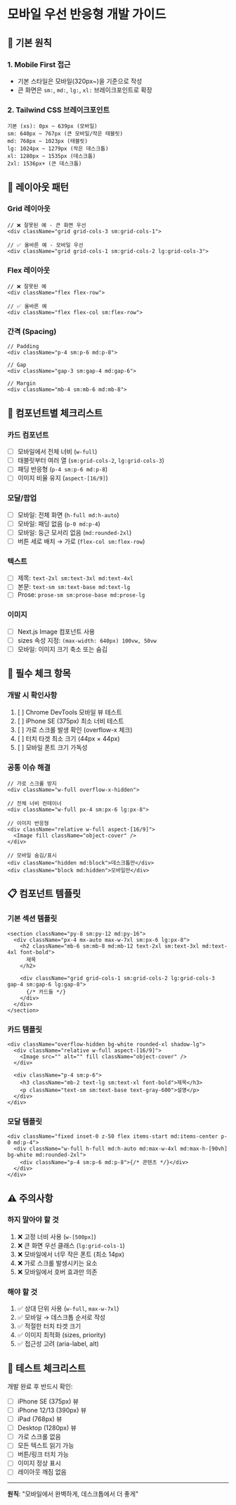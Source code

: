 # 모바일 우선 반응형 개발 가이드

## 📱 기본 원칙

### 1. Mobile First 접근

- 기본 스타일은 모바일(320px~)을 기준으로 작성
- 큰 화면은 `sm:`, `md:`, `lg:`, `xl:` 브레이크포인트로 확장

### 2. Tailwind CSS 브레이크포인트

```
기본 (xs): 0px ~ 639px (모바일)
sm: 640px ~ 767px (큰 모바일/작은 태블릿)
md: 768px ~ 1023px (태블릿)
lg: 1024px ~ 1279px (작은 데스크톱)
xl: 1280px ~ 1535px (데스크톱)
2xl: 1536px+ (큰 데스크톱)
```

## 🎨 레이아웃 패턴

### Grid 레이아웃

```tsx
// ❌ 잘못된 예 - 큰 화면 우선
<div className="grid grid-cols-3 sm:grid-cols-1">

// ✅ 올바른 예 - 모바일 우선
<div className="grid grid-cols-1 sm:grid-cols-2 lg:grid-cols-3">
```

### Flex 레이아웃

```tsx
// ❌ 잘못된 예
<div className="flex flex-row">

// ✅ 올바른 예
<div className="flex flex-col sm:flex-row">
```

### 간격 (Spacing)

```tsx
// Padding
<div className="p-4 sm:p-6 md:p-8">

// Gap
<div className="gap-3 sm:gap-4 md:gap-6">

// Margin
<div className="mb-4 sm:mb-6 md:mb-8">
```

## 📐 컴포넌트별 체크리스트

### 카드 컴포넌트

- [ ] 모바일에서 전체 너비 (`w-full`)
- [ ] 태블릿부터 여러 열 (`sm:grid-cols-2`, `lg:grid-cols-3`)
- [ ] 패딩 반응형 (`p-4 sm:p-6 md:p-8`)
- [ ] 이미지 비율 유지 (`aspect-[16/9]`)

### 모달/팝업

- [ ] 모바일: 전체 화면 (`h-full md:h-auto`)
- [ ] 모바일: 패딩 없음 (`p-0 md:p-4`)
- [ ] 모바일: 둥근 모서리 없음 (`md:rounded-2xl`)
- [ ] 버튼 세로 배치 → 가로 (`flex-col sm:flex-row`)

### 텍스트

- [ ] 제목: `text-2xl sm:text-3xl md:text-4xl`
- [ ] 본문: `text-sm sm:text-base md:text-lg`
- [ ] Prose: `prose-sm sm:prose-base md:prose-lg`

### 이미지

- [ ] Next.js Image 컴포넌트 사용
- [ ] sizes 속성 지정: `(max-width: 640px) 100vw, 50vw`
- [ ] 모바일: 이미지 크기 축소 또는 숨김

## 🔧 필수 체크 항목

### 개발 시 확인사항

1. [ ] Chrome DevTools 모바일 뷰 테스트
2. [ ] iPhone SE (375px) 최소 너비 테스트
3. [ ] 가로 스크롤 발생 확인 (overflow-x 체크)
4. [ ] 터치 타겟 최소 크기 (44px × 44px)
5. [ ] 모바일 폰트 크기 가독성

### 공통 이슈 해결

```tsx
// 가로 스크롤 방지
<div className="w-full overflow-x-hidden">

// 전체 너비 컨테이너
<div className="w-full px-4 sm:px-6 lg:px-8">

// 이미지 반응형
<div className="relative w-full aspect-[16/9]">
  <Image fill className="object-cover" />
</div>

// 모바일 숨김/표시
<div className="hidden md:block">데스크톱만</div>
<div className="block md:hidden">모바일만</div>
```

## 📋 컴포넌트 템플릿

### 기본 섹션 템플릿

```tsx
<section className="py-8 sm:py-12 md:py-16">
  <div className="px-4 mx-auto max-w-7xl sm:px-6 lg:px-8">
    <h2 className="mb-6 sm:mb-8 md:mb-12 text-2xl sm:text-3xl md:text-4xl font-bold">
      제목
    </h2>

    <div className="grid grid-cols-1 sm:grid-cols-2 lg:grid-cols-3 gap-4 sm:gap-6 lg:gap-8">
      {/* 카드들 */}
    </div>
  </div>
</section>
```

### 카드 템플릿

```tsx
<div className="overflow-hidden bg-white rounded-xl shadow-lg">
  <div className="relative w-full aspect-[16/9]">
    <Image src="" alt="" fill className="object-cover" />
  </div>

  <div className="p-4 sm:p-6">
    <h3 className="mb-2 text-lg sm:text-xl font-bold">제목</h3>
    <p className="text-sm sm:text-base text-gray-600">설명</p>
  </div>
</div>
```

### 모달 템플릿

```tsx
<div className="fixed inset-0 z-50 flex items-start md:items-center p-0 md:p-4">
  <div className="w-full h-full md:h-auto md:max-w-4xl md:max-h-[90vh] bg-white md:rounded-2xl">
    <div className="p-4 sm:p-6 md:p-8">{/* 콘텐츠 */}</div>
  </div>
</div>
```

## ⚠️ 주의사항

### 하지 말아야 할 것

1. ❌ 고정 너비 사용 (`w-[500px]`)
2. ❌ 큰 화면 우선 클래스 (`lg:grid-cols-1`)
3. ❌ 모바일에서 너무 작은 폰트 (최소 14px)
4. ❌ 가로 스크롤 발생시키는 요소
5. ❌ 모바일에서 호버 효과만 의존

### 해야 할 것

1. ✅ 상대 단위 사용 (`w-full`, `max-w-7xl`)
2. ✅ 모바일 → 데스크톱 순서로 작성
3. ✅ 적절한 터치 타겟 크기
4. ✅ 이미지 최적화 (sizes, priority)
5. ✅ 접근성 고려 (aria-label, alt)

## 🧪 테스트 체크리스트

개발 완료 후 반드시 확인:

- [ ] iPhone SE (375px) 뷰
- [ ] iPhone 12/13 (390px) 뷰
- [ ] iPad (768px) 뷰
- [ ] Desktop (1280px) 뷰
- [ ] 가로 스크롤 없음
- [ ] 모든 텍스트 읽기 가능
- [ ] 버튼/링크 터치 가능
- [ ] 이미지 정상 표시
- [ ] 레이아웃 깨짐 없음

---

**원칙**: "모바일에서 완벽하게, 데스크톱에서 더 좋게"
